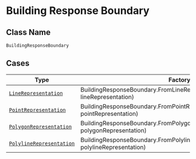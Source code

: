 
# Building Response Boundary

## Class Name

`BuildingResponseBoundary`

## Cases

| Type | Factory Method |
|  --- | --- |
| [`LineRepresentation`](../../../doc/models/line-representation.md) | BuildingResponseBoundary.FromLineRepresentation(LineRepresentation lineRepresentation) |
| [`PointRepresentation`](../../../doc/models/point-representation.md) | BuildingResponseBoundary.FromPointRepresentation(PointRepresentation pointRepresentation) |
| [`PolygonRepresentation`](../../../doc/models/polygon-representation.md) | BuildingResponseBoundary.FromPolygonRepresentation(PolygonRepresentation polygonRepresentation) |
| [`PolylineRepresentation`](../../../doc/models/polyline-representation.md) | BuildingResponseBoundary.FromPolylineRepresentation(PolylineRepresentation polylineRepresentation) |

